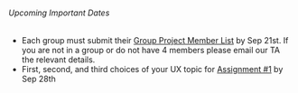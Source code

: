 ###### Upcoming Important Dates  
* Each group must submit their [Group Project Member List](https://canvas.sfu.ca/courses/22099/quizzes/28957/) by Sep 21st. If you are not in a group or do not have 4 members please email our TA the relevant details.<br>
* First, second, and third choices of your UX topic for [Assignment #1](https://canvas.sfu.ca/courses/22099/assignments/112757) by Sep 28th
